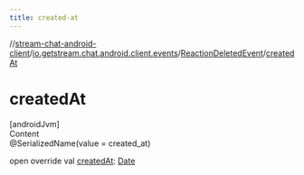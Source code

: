 ```yaml
---
title: created-at
---
```

//[stream-chat-android-client](../../../index.md)/[io.getstream.chat.android.client.events](../index.md)/[ReactionDeletedEvent](index.md)/[createdAt](createdAt.md)



# createdAt  
[androidJvm]  
Content  
@SerializedName(value = created_at)  
  
open override val [createdAt](createdAt.md): [Date](https://developer.android.com/reference/kotlin/java/util/Date.html)  



